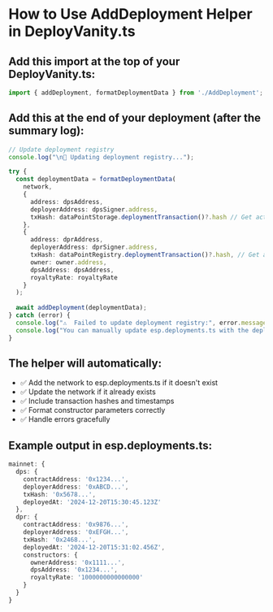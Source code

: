 # How to Use AddDeployment Helper in DeployVanity.ts

## Add this import at the top of your DeployVanity.ts:

```typescript
import { addDeployment, formatDeploymentData } from './AddDeployment';
```

## Add this at the end of your deployment (after the summary log):

```typescript
// Update deployment registry
console.log("\n📝 Updating deployment registry...");

try {
  const deploymentData = formatDeploymentData(
    network,
    {
      address: dpsAddress,
      deployerAddress: dpsSigner.address,
      txHash: dataPointStorage.deploymentTransaction()?.hash // Get actual tx hash
    },
    {
      address: dprAddress,
      deployerAddress: dprSigner.address,
      txHash: dataPointRegistry.deploymentTransaction()?.hash, // Get actual tx hash
      owner: owner.address,
      dpsAddress: dpsAddress,
      royaltyRate: royaltyRate
    }
  );
  
  await addDeployment(deploymentData);
} catch (error) {
  console.log("⚠️  Failed to update deployment registry:", error.message);
  console.log("You can manually update esp.deployments.ts with the deployment info");
}
```

## The helper will automatically:
- ✅ Add the network to esp.deployments.ts if it doesn't exist
- ✅ Update the network if it already exists  
- ✅ Include transaction hashes and timestamps
- ✅ Format constructor parameters correctly
- ✅ Handle errors gracefully

## Example output in esp.deployments.ts:

```typescript
mainnet: {
  dps: {
    contractAddress: '0x1234...',
    deployerAddress: '0xABCD...',
    txHash: '0x5678...',
    deployedAt: '2024-12-20T15:30:45.123Z'
  },
  dpr: {
    contractAddress: '0x9876...',
    deployerAddress: '0xEFGH...',
    txHash: '0x2468...',
    deployedAt: '2024-12-20T15:31:02.456Z',
    constructors: {
      ownerAddress: '0x1111...',
      dpsAddress: '0x1234...',
      royaltyRate: '1000000000000000'
    }
  }
}
``` 
